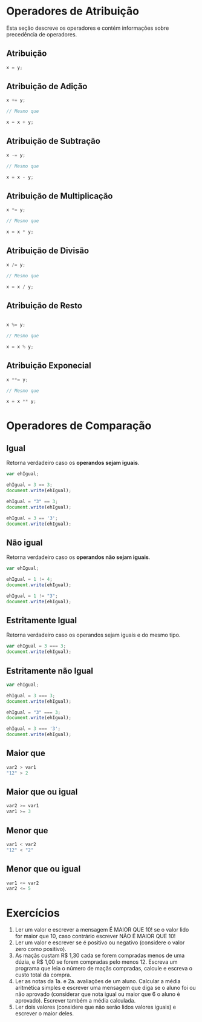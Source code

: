 
# Operadores de Atribuição

Esta seção descreve os operadores e contém informações sobre precedência de operadores.

## Atribuição

```javascript
x = y;
```

## Atribuição de Adição

```javascript
x += y;

// Mesmo que

x = x + y;
```

## Atribuição de Subtração

```javascript
x -= y;

// Mesmo que

x = x - y;
```

## Atribuição de Multiplicação

```javascript
x *= y;

// Mesmo que

x = x * y;
```

## Atribuição de Divisão

```javascript
x /= y;

// Mesmo que

x = x / y;
```

## Atribuição de Resto

```javascript

x %= y;

// Mesmo que

x = x % y;

```

## Atribuição Exponecial

```javascript
x **= y;

// Mesmo que

x = x ** y;
```

# Operadores de Comparação

## Igual

Retorna verdadeiro caso os **operandos sejam iguais**.

```javascript
var ehIgual;

ehIgual = 3 == 3;
document.write(ehIgual);

ehIgual = "3" == 3;
document.write(ehIgual);

ehIgual = 3 == '3';
document.write(ehIgual);
```

## Não igual

Retorna verdadeiro caso os **operandos não sejam iguais**.

```javascript
var ehIgual;

ehIgual = 1 != 4;
document.write(ehIgual);

ehIgual = 1 != "3";
document.write(ehIgual);
```

## Estritamente Igual

Retorna verdadeiro caso os operandos sejam iguais e do mesmo tipo.

```javascript
var ehIgual = 3 === 3;
document.write(ehIgual);
```

## Estritamente não Igual

```javascript
var ehIgual;

ehIgual = 3 === 3;
document.write(ehIgual);

ehIgual = "3" === 3;
document.write(ehIgual);

ehIgual = 3 === '3';
document.write(ehIgual);
```

## Maior que

```javascript
var2 > var1
"12" > 2
```

## Maior que ou igual

```javascript
var2 >= var1
var1 >= 3
```

## Menor que

```javascript
var1 < var2
"12" < "2"
```

## Menor que ou igual

```javascript
var1 <= var2
var2 <= 5
```


# Exercícios

1. Ler um valor e escrever a mensagem É MAIOR QUE 10! se o valor lido for maior que 10, caso contrário escrever NÃO É MAIOR QUE 10! 
2. Ler um valor e escrever se é positivo ou negativo (considere o valor zero como positivo).
3. As maçãs custam R$ 1,30 cada se forem compradas menos de uma dúzia, e R$ 1,00 se forem compradas pelo menos 12. Escreva um programa que leia o número de maçãs compradas, calcule e escreva o custo total da compra.
4. Ler as notas da 1a. e 2a. avaliações de um aluno. Calcular a média aritmética simples e escrever uma mensagem que diga se o aluno foi ou não aprovado (considerar que nota igual ou maior que 6 o aluno é aprovado). Escrever também a média calculada. 
5. Ler dois valores (considere que não serão lidos valores iguais) e escrever o maior deles.
